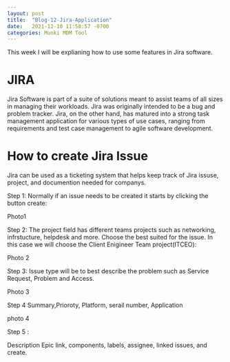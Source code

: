 ```yaml
---
layout: post
title:  "Blog-12-Jira-Application"
date:   2021-12-10 11:58:57 -0700
categories: Munki MDM Tool
---
```


This week I will be explianing how to use some features in Jira software.

<h1>JIRA</h1>
Jira Software is part of a suite of solutions meant to assist teams of all sizes in managing their workloads. Jira was originally intended to be a bug and problem tracker. Jira, on the other hand, has matured into a strong task management application for various types of use cases, ranging from requirements and test case management to agile software development.

<h1>How to create Jira Issue</h1>
Jira can be used as a ticketing system that helps keep track of Jira issuse, project, and documention needed for companys.

Step 1:
Normally if an issue needs to be created it starts by clicking the button create:

Photo1

Step 2:
The project field has different teams projects such as networking, infrstucture, helpdesk and more. Choose the best suited for the issue. In this case we will choose the Client Enigineer Team project(ITCEO):

Photo 2

Step 3:
Issue type will be to best describe the problem such as Service Request, Problem and Access.

Photo 3

Step 4
Summary,Prioroty, Platform, serail number, Application

photo 4

Step 5 :

Description
 Epic link, components, labels, assignee, linked issues, and create.





